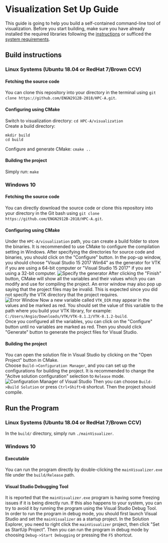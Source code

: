# Visualization Set Up Guide
This guide is going to help you build a self-contained command-line tool of visualization. Before you start building, make sure you have already installed the required libraries following the [instructions](https://github.com/ENGN2912B-2018/HPC-A/blob/master/VTKInstallationGuide.md) or sufficed the [system requirements](https://github.com/ENGN2912B-2018/HPC-A#operating-systems-and-software-compilerlibrary-versions-tested).  
## Build instructions
### Linux Systems (Ubuntu 18.04 or RedHat 7/Brown CCV)

#### Fetching the source code
You can clone this repository into your directory in the terminal using ``git clone https://github.com/ENGN2912B-2018/HPC-A.git``.
#### Configuring using CMake
Switch to visualization directory: ``cd HPC-A/visualization``  
Create a build directory:  
```
mkdir build
cd build
```
Configure and generate CMake: ``cmake ..``  
#### Building the project
Simply run:  ``make``

### Windows 10
#### Fetching the source code
You can directly download the source code or clone this repository into your directory in the Git bash using ``git clone https://github.com/ENGN2912B-2018/HPC-A.git``.
#### Configuring using CMake
Under the `HPC-A/visualization` path, you can create a build folder to store the binaries. It is recommended to use CMake to configure the compilation setting in Windows. After specifying the directories for source code and binaries, you should click on the "Configure" button.
In the pop-up window, you should choose "Visual Studio 15 2017 Win64" as the generator for VTK if you are using a 64-bit computer or "Visual Studio 15 2017" if you are using a 32-bit computer.
![Specify the generator](https://upload-images.jianshu.io/upload_images/315072-fb83b67c89f38b44.png?imageMogr2/auto-orient/strip%7CimageView2/2/w/1240)
After clicking the "Finish" button, CMake will show all the variables and their values which you can modify and use for compiling the project. An error window may also pop up saying that the project files may be invalid. This is expected since you did not specify the VTK directory that the project requires.  
![Error Window](https://upload-images.jianshu.io/upload_images/315072-5e8ae75857d78a3c.png?imageMogr2/auto-orient/strip%7CimageView2/2/w/1240)
Now a new variable called `VTK_DIR` may appear in the values and be marked as red. You should set the value of this variable to the path where you build your VTK library, for example: `C:/Users/Angio/Downloads/VTK/VTK-8.1.2/VTK-8.1.2-build`.   
Once you configured all the variables, you can click on the "Configure" button until no variables are marked as red. Then you should click "Generate" button to generate the project files for Visual Studio.
#### Building the project
You can open the solution file in Visual Studio by clicking on the "Open Project" button in CMake.   
Choose `Build->Configuration Manager`, and you can set up the configurations for building the project. It is recommended to change the "Acitve solution configuration" selection to `Release` mode.
![Configuration Manager of Visual Studio](https://upload-images.jianshu.io/upload_images/315072-d8ab4efa18b4ada7.png?imageMogr2/auto-orient/strip%7CimageView2/2/w/1240)
Then you can choose `Build->Build Solution` or press `Ctrl+Shift+B` shortcut. Then the project should compile.

## Run the Program
### Linux Systems (Ubuntu 18.04 or RedHat 7/Brown CCV)
In the `build/` directory, simply run `./mainVisualizer`.
### Windows 10
#### Executable
You can run the program directly by double-clicking the `mainVisualizer.exe` file under the `build/Release` path.
#### Visual Studio Debugging Tool
It is reported that the `mainVisualizer.exe` program is having some freezing issues if it is being directly run. If this also happens to your system, you can try to avoid it by running the program using the Visual Studio Debug Tool.  
In order to run the program in debug mode, you should first launch Visual Studio and set the  `mainVisualizer` as a startup project. In the Solution Explorer, you need to right click the `mainVisualizer` project, then click "Set as StartUp Project". Then you can run the program in debug mode by choosing `Debug->Start Debugging` or pressing the `F5` shortcut.
